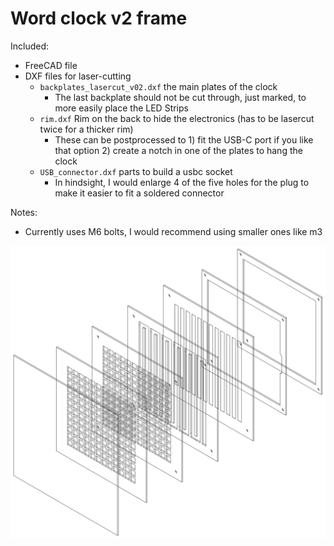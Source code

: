 # Word clock v2 frame

Included:
* FreeCAD file
* DXF files for laser-cutting
    * `backplates_lasercut_v02.dxf` the main plates of the clock
        * The last backplate should not be cut through, just marked, to more easily place the LED Strips
    * `rim.dxf` Rim on the back to hide the electronics (has to be lasercut twice for a thicker rim)
        * These can be postprocessed to 1) fit the USB-C port if you like that option 2) create a notch in one of the plates to hang the clock
    * `USB_connector.dxf` parts to build a usbc socket
        * In hindsight, I would enlarge 4 of the five holes for the plug to make it easier to fit a soldered connector

Notes:
* Currently uses M6 bolts, I would recommend using smaller ones like m3

![Word clock v2 frame iso view](/docs/img/frame-iso-view.png)


